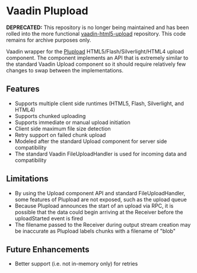 # Vaadin Plupload

**DEPRECATED:** This repository is no longer being maintained and has been 
rolled into the more functional 
[vaadin-html5-upload](https://github.com/mpilone/vaadin-html5-upload) 
repository. This code remains for archive purposes only.

Vaadin wrapper for the [Plupload](http://www.plupload.com/) 
HTML5/Flash/Silverlight/HTML4 upload component. The component implements an API
that is extremely similar to the standard Vaadin Upload component so it
should require relatively few changes to swap between the implementations.

## Features
* Supports multiple client side runtimes (HTML5, Flash, Silverlight, and HTML4)
* Supports chunked uploading
* Supports immediate or manual upload initiation
* Client side maximum file size detection
* Retry support on failed chunk upload
* Modeled after the standard Upload component for server side compatibility
* The standard Vaadin FileUploadHandler is used for incoming data and 
  compatibility 

## Limitations
* By using the Upload component API and standard FileUploadHandler, some 
  features of Plupload are not exposed, such as the upload queue
* Because Plupload announces the start of an upload via RPC, it is possible 
  that the data could begin arriving at the Receiver before the uploadStarted 
  event is fired
* The filename passed to the Receiver during output stream creation may be 
  inaccurate as Plupload labels chunks with a filename of "blob"

## Future Enhancements
* Better support (i.e. not in-memory only) for retries

